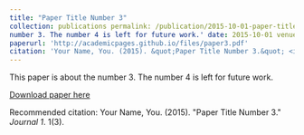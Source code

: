 ```yaml
---
title: "Paper Title Number 3"
collection: publications permalink: /publication/2015-10-01-paper-title-number-3 excerpt: 'This paper is about the
number 3. The number 4 is left for future work.' date: 2015-10-01 venue: 'Journal 1'
paperurl: 'http://academicpages.github.io/files/paper3.pdf'
citation: 'Your Name, You. (2015). &quot;Paper Title Number 3.&quot; <i>Journal 1</i>. 1(3).'
---
```

This paper is about the number 3. The number 4 is left for future work.

[Download paper here](http://academicpages.github.io/files/paper3.pdf)

Recommended citation: Your Name, You. (2015). "Paper Title Number 3." <i>Journal 1</i>. 1(3).